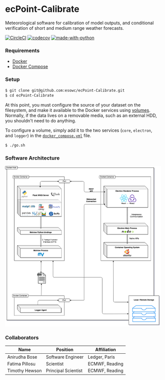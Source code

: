 # ecPoint-Calibrate

Meteorological software for calibration of model outputs, and conditional verification of short and medium range weather forecasts.

[![CircleCI](https://circleci.com/gh/esowc/ecPoint-Calibrate.svg?style=svg)](https://circleci.com/gh/esowc/ecPoint-Calibrate)
[![codecov](https://codecov.io/gh/esowc/ecPoint-Calibrate/branch/master/graph/badge.svg)](https://codecov.io/gh/esowc/ecPoint-Calibrate)
[![made-with-python](https://img.shields.io/badge/Made%20with-Python3.7-1f425f.svg)](https://www.python.org/)

### Requirements

- [Docker](https://www.docker.com/products/docker-desktop)
- [Docker Compose](https://docs.docker.com/compose/install)

### Setup

```sh
$ git clone git@github.com:esowc/ecPoint-Calibrate.git
$ cd ecPoint-Calibrate
```

At this point, you must configure the source of your dataset on the filesystem, and make it available to the Docker services using [volumes](https://docs.docker.com/storage/volumes). Normally, if the data lives on a removable media, such as an external HDD, you shouldn't need to do anything.

To configure a volume, simply add it to the two services (`core`, `electron`, and `logger`) in the [`docker_compose.yml`](/docker-compose.yml) file.

```sh
$ ./go.sh
```

### Software Architecture

![](/share/architecture.png)


### Collaborators

| Name           | Position            | Affiliation    |
|----------------|---------------------|----------------|
| Anirudha Bose  | Software Engineer   | Ledger, Paris  |
| Fatima Pillosu | Scientist           | ECMWF, Reading |
| Timothy Hewson | Principal Scientist | ECMWF, Reading |
